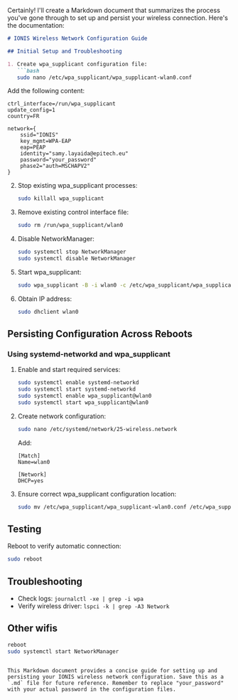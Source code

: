Certainly! I'll create a Markdown document that summarizes the process you've gone through to set up and persist your wireless connection. Here's the documentation:

```markdown
# IONIS Wireless Network Configuration Guide

## Initial Setup and Troubleshooting

1. Create wpa_supplicant configuration file:
   ```bash
   sudo nano /etc/wpa_supplicant/wpa_supplicant-wlan0.conf
   ```
   Add the following content:
   ```
   ctrl_interface=/run/wpa_supplicant
   update_config=1
   country=FR

   network={
       ssid="IONIS"
       key_mgmt=WPA-EAP
       eap=PEAP
       identity="samy.layaida@epitech.eu"
       password="your_password"
       phase2="auth=MSCHAPV2"
   }
   ```

2. Stop existing wpa_supplicant processes:
   ```bash
   sudo killall wpa_supplicant
   ```

3. Remove existing control interface file:
   ```bash
   sudo rm /run/wpa_supplicant/wlan0
   ```

4. Disable NetworkManager:
   ```bash
   sudo systemctl stop NetworkManager
   sudo systemctl disable NetworkManager
   ```

5. Start wpa_supplicant:
   ```bash
   sudo wpa_supplicant -B -i wlan0 -c /etc/wpa_supplicant/wpa_supplicant-wlan0.conf -d
   ```

6. Obtain IP address:
   ```bash
   sudo dhclient wlan0
   ```

## Persisting Configuration Across Reboots

### Using systemd-networkd and wpa_supplicant

1. Enable and start required services:
   ```bash
   sudo systemctl enable systemd-networkd
   sudo systemctl start systemd-networkd
   sudo systemctl enable wpa_supplicant@wlan0
   sudo systemctl start wpa_supplicant@wlan0
   ```

2. Create network configuration:
   ```bash
   sudo nano /etc/systemd/network/25-wireless.network
   ```
   Add:
   ```
   [Match]
   Name=wlan0

   [Network]
   DHCP=yes
   ```

3. Ensure correct wpa_supplicant configuration location:
   ```bash
   sudo mv /etc/wpa_supplicant/wpa_supplicant-wlan0.conf /etc/wpa_supplicant/wpa_supplicant-wlan0.conf
   ```

## Testing

Reboot to verify automatic connection:
```bash
sudo reboot
```

## Troubleshooting

- Check logs: `journalctl -xe | grep -i wpa`
- Verify wireless driver: `lspci -k | grep -A3 Network`

## Other wifis
```bash
reboot
sudo systemctl start NetworkManager
```

```

This Markdown document provides a concise guide for setting up and persisting your IONIS wireless network configuration. Save this as a `.md` file for future reference. Remember to replace "your_password" with your actual password in the configuration files.
